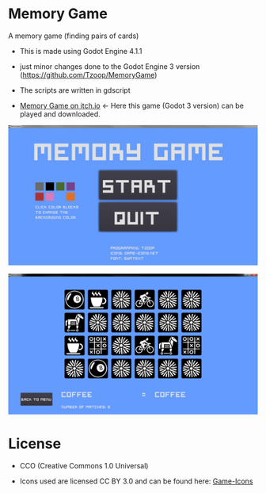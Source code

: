 # Memory Game


A memory game (finding pairs of cards)

- This is made using Godot Engine 4.1.1
  
- just minor changes done to the Godot Engine 3 version (https://github.com/Tzoop/MemoryGame)

- The scripts are written in gdscript

- [Memory Game on itch.io](https://tzoop.itch.io/memory-game) <- Here this game (Godot 3 version) can be played and downloaded.

![Screenshot Menu](https://github.com/Tzoop/MemoryGame/blob/master/screenshots_for_readme_github/MemoryGameMenuScreenshot.png)

![Screenshot Game](https://github.com/Tzoop/MemoryGame/blob/master/screenshots_for_readme_github/MemoryGamePlayingScreenshot1.png)


# License

- CCO (Creative Commons 1.0 Universal)

- Icons used are licensed CC BY 3.0 and can be found here: [Game-Icons](https://game-icons.net/)
